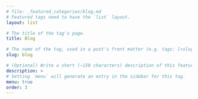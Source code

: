 ```yaml
---
# file: _featured_categories/blog.md
# Featured tags need to have the `list` layout.
layout: list

# The title of the tag's page.
title: Blog

# The name of the tag, used in a post's front matter (e.g. tags: [<slug>]).
slug: blog

# (Optional) Write a short (~150 characters) description of this featured tag.
description: >
# Setting `menu` will generate an entry in the sidebar for this tag.
menu: true
order: 3
---
```


